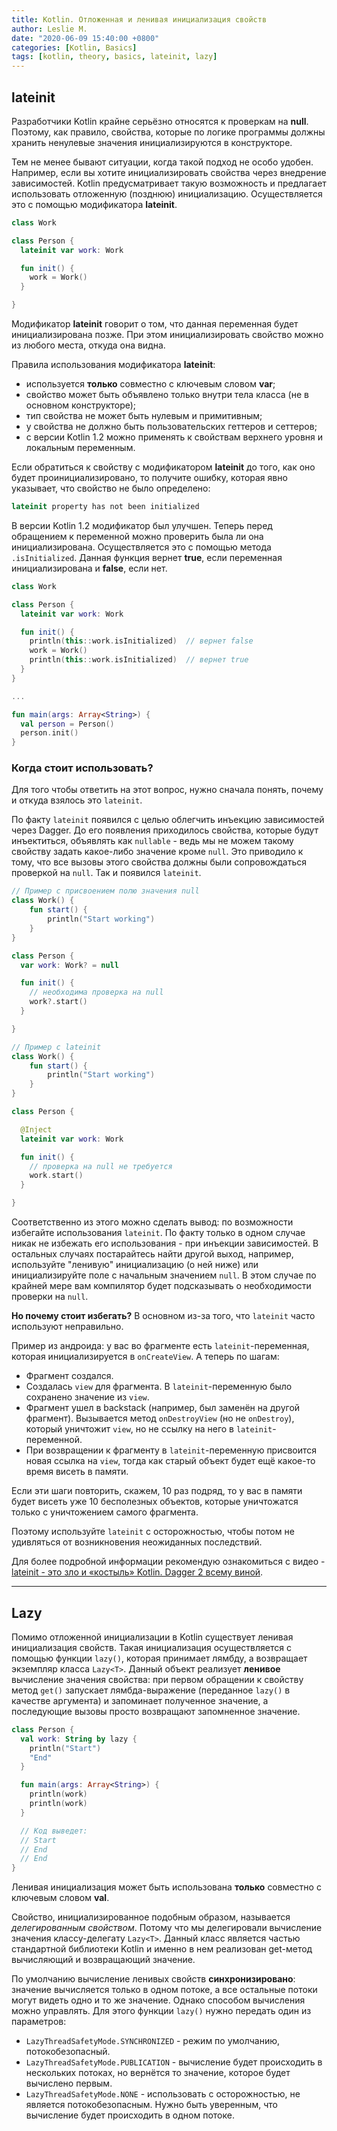 ```yaml
---
title: Kotlin. Отложенная и ленивая инициализация свойств
author: Leslie M.
date: "2020-06-09 15:40:00 +0800"
categories: [Kotlin, Basics]
tags: [kotlin, theory, basics, lateinit, lazy]
---
```


## lateinit

Разработчики Kotlin крайне серьёзно относятся к проверкам на **null**. Поэтому,
как правило, свойства, которые по логике программы должны хранить ненулевые
значения инициализируются в конструкторе.

Тем не менее бывают ситуации, когда такой подход не особо удобен. Например,
если вы хотите инициализировать свойства через внедрение зависимостей. Kotlin
предусматривает такую возможность и предлагает использовать отложенную (позднюю)
инициализацию. Осуществляется это с помощью модификатора **lateinit**.

```kotlin
class Work

class Person {
  lateinit var work: Work

  fun init() {
    work = Work()
  }

}
```

Модификатор **lateinit** говорит о том, что данная переменная будет
инициализирована позже. При этом инициализировать свойство можно из любого места,
откуда она видна.

Правила использования модификатора **lateinit**:
- используется **только** совместно с ключевым словом **var**;
- свойство может быть объявлено только внутри тела класса (не в основном конструкторе);
- тип свойства не может быть нулевым и примитивным;
- у свойства не должно быть пользовательских геттеров и сеттеров;
- с версии Kotlin 1.2 можно применять к свойствам верхнего уровня и локальным переменным.

Если обратиться к свойству с модификатором **lateinit** до того, как оно будет
проинициализировано, то получите ошибку, которая явно указывает, что свойство не
было определено:

```kotlin
lateinit property has not been initialized
```

В версии Kotlin 1.2 модификатор был улучшен. Теперь перед обращением к переменной
можно проверить была ли она инициализирована. Осуществляется это с помощью метода
`.isInitialized`. Данная функция вернет **true**, если переменная
инициализирована и **false**, если нет.

```kotlin
class Work

class Person {
  lateinit var work: Work

  fun init() {
    println(this::work.isInitialized)  // вернет false
    work = Work()
    println(this::work.isInitialized)  // вернет true
  }
}

...

fun main(args: Array<String>) {
  val person = Person()
  person.init()
}
```

### Когда стоит использовать?

Для того чтобы ответить на этот вопрос, нужно сначала понять, почему и откуда взялось это `lateinit`.

По факту `lateinit` появился с целью облегчить инъекцию зависимостей через Dagger. До его появления приходилось свойства, которые будут инъектиться, объявлять как `nullable` - ведь мы не можем такому свойству задать какое-либо значение кроме `null`. Это приводило к тому, что все вызовы этого свойства должны были сопровождаться проверкой на `null`. Так и появился `lateinit`.

```kotlin
// Пример с присвоением полю значения null
class Work() {
    fun start() {
        println("Start working")
    }
}

class Person {
  var work: Work? = null

  fun init() {
    // необходима проверка на null
    work?.start()
  }

}

// Пример с lateinit
class Work() {
    fun start() {
        println("Start working")
    }
}

class Person {

  @Inject
  lateinit var work: Work

  fun init() {
    // проверка на null не требуется
    work.start()
  }

}
```

Соответственно из этого можно сделать вывод: по возможности избегайте использования `lateinit`. По факту только в одном случае никак не избежать его использования - при инъекции зависимостей. В остальных случаях постарайтесь найти другой выход, например, используйте "ленивую" инициализацию (о ней ниже) или инициализируйте поле с начальным значением `null`. В этом случае по крайней мере вам компилятор будет подсказывать о необходимости проверки на `null`.

**Но почему стоит избегать?** В основном из-за того, что `lateinit` часто используют неправильно.

Пример из андроида: у вас во фрагменте есть `lateinit`-переменная, которая инициализируется в `onCreateView`. А теперь по шагам:
- Фрагмент создался.
- Создалась `view` для фрагмента. В `lateinit`-переменную было сохранено значение из `view`.
- Фрагмент ушел в backstack (например, был заменён на другой фрагмент). Вызывается метод `onDestroyView` (но не `onDestroy`), который уничтожит `view`, но не ссылку на него в `lateinit`-переменной.
- При возвращении к фрагменту в `lateinit`-переменную присвоится новая ссылка на `view`, тогда как старый объект будет ещё какое-то время висеть в памяти.

Если эти шаги повторить, скажем, 10 раз подряд, то у вас в памяти будет висеть уже 10 бесполезных объектов, которые уничтожатся только с уничтожением самого фрагмента.

Поэтому используйте `lateinit` с осторожностью, чтобы потом не удивляться от возникновения неожиданных последствий.

Для более подробной информации рекомендую ознакомиться с видео - [lateinit - это зло и «костыль» Kotlin. Dagger 2 всему виной][lateinit-video].

***

## Lazy

Помимо отложенной инициализации в Kotlin существует ленивая инициализация
свойств. Такая инициализация осуществляется с помощью функции `lazy()`, которая
принимает лямбду, а возвращает экземпляр класса `Lazy<T>`. Данный объект
реализует **ленивое** вычисление значения свойства: при первом обращении к
свойству метод `get()` запускает лямбда-выражение (переданное `lazy()` в качестве
аргумента) и запоминает полученное значение, а последующие вызовы просто
возвращают запомненное значение.

```kotlin
class Person {
  val work: String by lazy {
    println("Start")
    "End"
  }

  fun main(args: Array<String>) {
    println(work)
    println(work)
  }

  // Код выведет:
  // Start
  // End
  // End
}
```

Ленивая инициализация может быть использована **только** совместно с ключевым
словом **val**.

Свойство, инициализированное подобным образом, называется _делегированным
свойством_. Потому что мы делегировали вычисление значения классу-делегату
`Lazy<T>`. Данный класс является частью стандартной библиотеки Kotlin и именно в
нем реализован get-метод вычисляющий и возвращающий значение.

По умолчанию вычисление ленивых свойств **синхронизировано**: значение
вычисляется только в одном потоке, а все остальные потоки могут видеть одно и то
же значение. Однако способом вычисления можно управлять. Для этого функции
`lazy()` нужно передать один из параметров:
- `LazyThreadSafetyMode.SYNCHRONIZED` - режим по умолчанию, потокобезопасный.
- `LazyThreadSafetyMode.PUBLICATION` - вычисление будет происходить в нескольких
  потоках, но вернётся то значение, которое будет вычислено первым.
- `LazyThreadSafetyMode.NONE` - использовать с осторожностью, не является
  потокобезопасным. Нужно быть уверенным, что вычисление будет происходить в
  одном потоке.



[lateinit-video]: https://www.youtube.com/watch?v=0nXXUzMyF8c "www.youtube.com"
